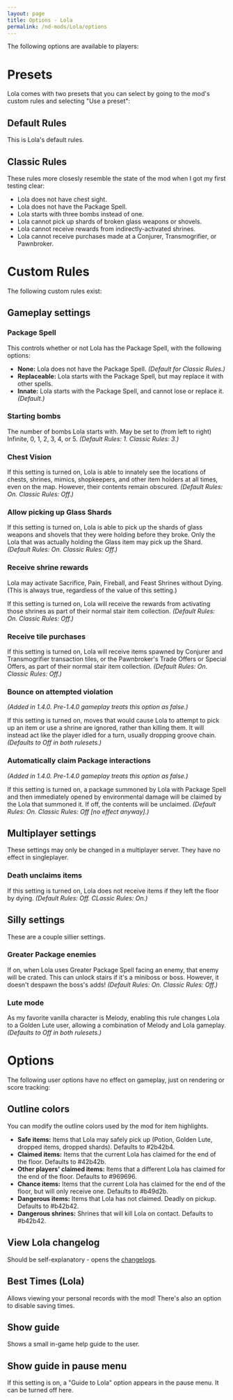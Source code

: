 ```yaml
---
layout: page
title: Options - Lola
permalink: /nd-mods/Lola/options
---
```


The following options are available to players:

# Presets
Lola comes with two presets that you can select by going to the mod's custom rules and selecting "Use a preset":

## Default Rules
This is Lola's default rules.

## Classic Rules
These rules more closesly resemble the state of the mod when I got my first testing clear:
- Lola does not have chest sight.
- Lola does not have the Package Spell.
- Lola starts with three bombs instead of one.
- Lola cannot pick up shards of broken glass weapons or shovels.
- Lola cannot receive rewards from indirectly-activated shrines.
- Lola cannot receive purchases made at a Conjurer, Transmogrifier, or Pawnbroker.

# Custom Rules
The following custom rules exist:

## Gameplay settings
### Package Spell
This controls whether or not Lola has the Package Spell, with the following options:
- **None:** Lola does not have the Package Spell. *(Default for Classic Rules.)*
- **Replaceable:** Lola starts with the Package Spell, but may replace it with other spells.
- **Innate:** Lola starts with the Package Spell, and cannot lose or replace it. *(Default.)*

### Starting bombs
The number of bombs Lola starts with. May be set to (from left to right) Infinite, 0, 1, 2, 3, 4, or 5. *(Default Rules: 1. Classic Rules: 3.)*

### Chest Vision
If this setting is turned on, Lola is able to innately see the locations of chests, shrines, mimics, shopkeepers, and other item holders at all times, even on the map. However, their contents remain obscured. *(Default Rules: On. Classic Rules: Off.)*

### Allow picking up Glass Shards
If this setting is turned on, Lola is able to pick up the shards of glass weapons and shovels that they were holding before they broke. Only the Lola that was actually holding the Glass item may pick up the Shard. *(Default Rules: On. Classic Rules: Off.)*

### Receive shrine rewards
Lola may activate Sacrifice, Pain, Fireball, and Feast Shrines without Dying. (This is always true, regardless of the value of this setting.)

If this setting is turned on, Lola will receive the rewards from activating those shrines as part of their normal stair item collection. *(Default Rules: On. Classic Rules: Off.)*

### Receive tile purchases
If this setting is turned on, Lola will receive items spawned by Conjurer and Transmogrifier transaction tiles, or the Pawnbroker's Trade Offers or Special Offers, as part of their normal stair item collection. *(Default Rules: On. Classic Rules: Off.)*

### Bounce on attempted violation
*(Added in 1.4.0. Pre-1.4.0 gameplay treats this option as false.)*

If this setting is turned on, moves that would cause Lola to attempt to pick up an item or use a shrine are ignored, rather than killing them. It will instead act like the player idled for a turn, usually dropping groove chain. *(Defaults to Off in both rulesets.)*

### Automatically claim Package interactions
*(Added in 1.4.0. Pre-1.4.0 gameplay treats this option as false.)*

If this setting is turned on, a package summoned by Lola with Package Spell and then immediately opened by environmental damage will be claimed by the Lola that summoned it. If off, the contents will be unclaimed. *(Default Rules: On. Classic Rules: Off [no effect anyway].)*

## Multiplayer settings
These settings may only be changed in a multiplayer server. They have no effect in singleplayer.

### Death unclaims items
If this setting is turned on, Lola does not receive items if they left the floor by dying. *(Default Rules: Off. CLassic Rules: On.)*

## Silly settings
These are a couple sillier settings.

### Greater Package enemies
If on, when Lola uses Greater Package Spell facing an enemy, that enemy will be crated. This can unlock stairs if it's a miniboss or boss. However, it doesn't despawn the boss's adds! *(Default Rules: On. Classic Rules: Off.)*

### Lute mode
As my favorite vanilla character is Melody, enabling this rule changes Lola to a Golden Lute user, allowing a combination of Melody and Lola gameplay. *(Defaults to Off in both rulesets.)*

# Options
The following user options have no effect on gameplay, just on rendering or score tracking:

## Outline colors
You can modify the outline colors used by the mod for item highlights.
- **Safe items:** Items that Lola may safely pick up (Potion, Golden Lute, dropped items, dropped shards). Defaults to #2b42b4.
- **Claimed items:** Items that the current Lola has claimed for the end of the floor. Defaults to #42b42b.
- **Other players' claimed items:** Items that a different Lola has claimed for the end of the floor. Defaults to #969696.
- **Chance items:** Items that the current Lola has claimed for the end of the floor, but will only receive one. Defaults to #b49d2b.
- **Dangerous items:** Items that Lola has not claimed. Deadly on pickup. Defaults to #b42b42.
- **Dangerous shrines:** Shrines that will kill Lola on contact. Defaults to #b42b42.

## View Lola changelog
Should be self-explanatory - opens the [changelogs](changelogs.md).

## Best Times (Lola)
Allows viewing your personal records with the mod! There's also an option to disable saving times.

## Show guide
Shows a small in-game help guide to the user.

## Show guide in pause menu
If this setting is on, a "Guide to Lola" option appears in the pause menu. It can be turned off here.